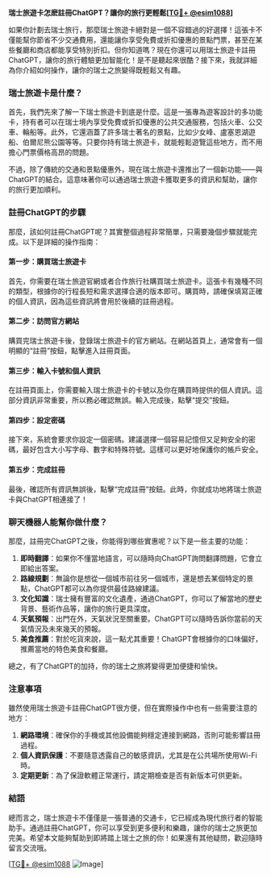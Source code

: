 **瑞士旅遊卡怎麽註冊ChatGPT？讓你的旅行更輕鬆[[TG💪+ @esim1088](https://t.me/s/esim1088)]**

如果你計劃去瑞士旅行，那麼瑞士旅遊卡絕對是一個不容錯過的好選擇！這張卡不僅能幫你節省不少交通費用，還能讓你享受免費或折扣優惠的景點門票，甚至在某些餐廳和商店都能享受特別折扣。但你知道嗎？現在你還可以用瑞士旅遊卡註冊ChatGPT，讓你的旅行體驗更加智能化！是不是聽起來很酷？接下來，我就詳細為你介紹如何操作，讓你的瑞士之旅變得既輕鬆又有趣。

### 瑞士旅遊卡是什麼？

首先，我們先來了解一下瑞士旅遊卡到底是什麼。這是一張專為遊客設計的多功能卡，持有者可以在瑞士境內享受免費或折扣優惠的公共交通服務，包括火車、公交車、輪船等。此外，它還涵蓋了許多瑞士著名的景點，比如少女峰、盧塞恩湖遊船、伯爾尼熊公園等等。只要你持有瑞士旅遊卡，就能輕鬆遊覽這些地方，而不用擔心門票價格高昂的問題。

不過，除了傳統的交通和景點優惠外，現在瑞士旅遊卡還推出了一個新功能——與ChatGPT的結合。這意味著你可以通過瑞士旅遊卡獲取更多的資訊和幫助，讓你的旅行更加順利。

### 註冊ChatGPT的步驟

那麼，該如何註冊ChatGPT呢？其實整個過程非常簡單，只需要幾個步驟就能完成。以下是詳細的操作指南：

#### 第一步：購買瑞士旅遊卡

首先，你需要在瑞士旅遊官網或者合作旅行社購買瑞士旅遊卡。這張卡有幾種不同的類型，根據你的行程長短和需求選擇合適的版本即可。購買時，請確保填寫正確的個人資訊，因為這些資訊將會用於後續的註冊過程。

#### 第二步：訪問官方網站

購買完瑞士旅遊卡後，登錄瑞士旅遊卡的官方網站。在網站首頁上，通常會有一個明顯的“註冊”按鈕，點擊進入註冊頁面。

#### 第三步：輸入卡號和個人資訊

在註冊頁面上，你需要輸入瑞士旅遊卡的卡號以及你在購買時提供的個人資訊。這部分資訊非常重要，所以務必確認無誤。輸入完成後，點擊“提交”按鈕。

#### 第四步：設定密碼

接下來，系統會要求你設定一個密碼。建議選擇一個容易記憶但又足夠安全的密碼，最好包含大小写字母、數字和特殊符號。這樣可以更好地保護你的帳戶安全。

#### 第五步：完成註冊

最後，確認所有資訊無誤後，點擊“完成註冊”按鈕。此時，你就成功地將瑞士旅遊卡與ChatGPT相連接了！

### 聊天機器人能幫你做什麼？

那麼，註冊完ChatGPT之後，你能得到哪些實惠呢？以下是一些主要的功能：

1. **即時翻譯**：如果你不懂當地語言，可以隨時向ChatGPT詢問翻譯問題，它會立即給出答案。
2. **路線規劃**：無論你是想從一個城市前往另一個城市，還是想去某個特定的景點，ChatGPT都可以為你提供最佳路線建議。
3. **文化知識**：瑞士擁有豐富的文化遺產，通過ChatGPT，你可以了解當地的歷史背景、藝術作品等，讓你的旅行更具深度。
4. **天氣預報**：出門在外，天氣狀況至關重要。ChatGPT可以隨時告訴你當前的天氣情況及未來幾天的預報。
5. **美食推薦**：對於吃貨來說，這一點尤其重要！ChatGPT會根據你的口味偏好，推薦當地的特色美食和餐廳。

總之，有了ChatGPT的加持，你的瑞士之旅將變得更加便捷和愉快。

### 注意事項

雖然使用瑞士旅遊卡註冊ChatGPT很方便，但在實際操作中也有一些需要注意的地方：

1. **網路環境**：確保你的手機或其他設備能夠穩定連接到網路，否則可能影響註冊過程。
2. **個人資訊保護**：不要隨意透露自己的敏感資訊，尤其是在公共場所使用Wi-Fi時。
3. **定期更新**：為了保證軟體正常運行，請定期檢查是否有新版本可供更新。

### 結語

總而言之，瑞士旅遊卡不僅僅是一張普通的交通卡，它已經成為現代旅行者的智能助手。通過註冊ChatGPT，你可以享受到更多便利和樂趣，讓你的瑞士之旅更加完美。希望本文能夠幫助到即將踏上瑞士之旅的你！如果還有其他疑問，歡迎隨時留言交流哦。

[[TG💪+ @esim1088](https://t.me/s/esim1088) ![Image](https://i.postimg.cc/4NQfJmqS/Snipaste-2025-05-13-00-14-12.png)]